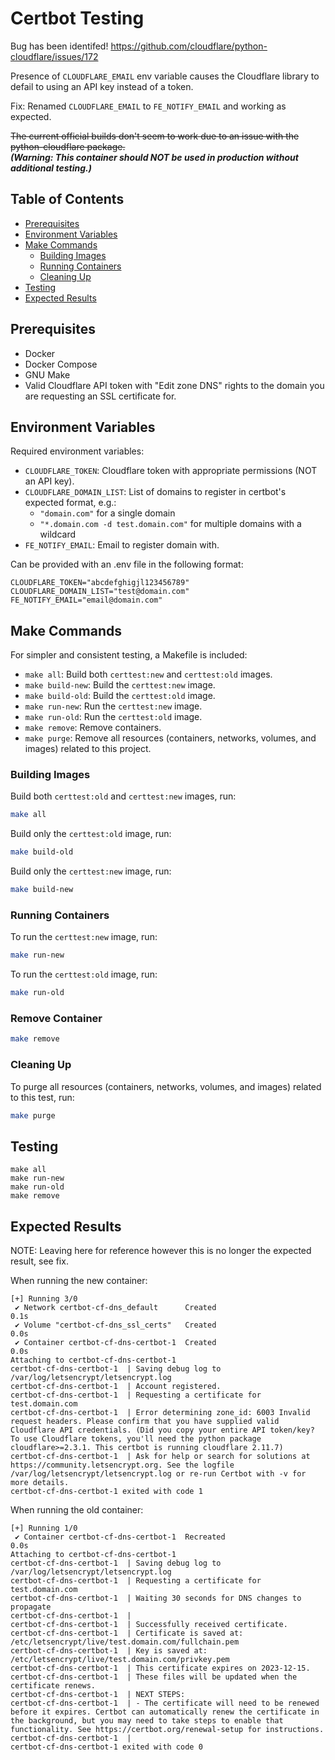 # Certbot Testing

Bug has been identifed! https://github.com/cloudflare/python-cloudflare/issues/172

Presence of `CLOUDFLARE_EMAIL` env variable causes the Cloudflare library to defail to using an API key instead of a token.

Fix: Renamed `CLOUDFLARE_EMAIL` to `FE_NOTIFY_EMAIL` and working as expected.

~~The current official builds don't seem to work due to an issue with the python-cloudflare package.~~  
**_(Warning: This container should NOT be used in production without additional testing.)_**

## Table of Contents

- [Prerequisites](#prerequisites)
- [Environment Variables](#environment-variables)
- [Make Commands](#make-commands)
  - [Building Images](#building-images)
  - [Running Containers](#running-containers)
  - [Cleaning Up](#cleaning-up)
- [Testing](#Testing)
- [Expected Results](#expected-results)

## Prerequisites

- Docker
- Docker Compose
- GNU Make
- Valid Cloudflare API token with "Edit zone DNS" rights to the domain you are requesting an SSL certificate for.

## Environment Variables

Required environment variables:

- `CLOUDFLARE_TOKEN`: Cloudflare token with appropriate permissions (NOT an API key).
- `CLOUDFLARE_DOMAIN_LIST`: List of domains to register in certbot's expected format, e.g.:
  - `"domain.com"` for a single domain
  - `"*.domain.com -d test.domain.com"` for multiple domains with a wildcard
- `FE_NOTIFY_EMAIL`: Email to register domain with.

Can be provided with an .env file in the following format:

```
CLOUDFLARE_TOKEN="abcdefghigjl123456789"
CLOUDFLARE_DOMAIN_LIST="test@domain.com"
FE_NOTIFY_EMAIL="email@domain.com"
```

## Make Commands

For simpler and consistent testing, a Makefile is included:

- `make all`: Build both `certtest:new` and `certtest:old` images.
- `make build-new`: Build the `certtest:new` image.
- `make build-old`: Build the `certtest:old` image.
- `make run-new`: Run the `certtest:new` image.
- `make run-old`: Run the `certtest:old` image.
- `make remove`: Remove containers.
- `make purge`: Remove all resources (containers, networks, volumes, and images) related to this project.

### Building Images

Build both `certtest:old` and `certtest:new` images, run:

```bash
make all
```

Build only the `certtest:old` image, run:

```bash
make build-old
```

Build only the `certtest:new` image, run:

```bash
make build-new
```

### Running Containers

To run the `certtest:new` image, run:

```bash
make run-new
```

To run the `certtest:old` image, run:
```bash
make run-old
```

### Remove Container

```bash
make remove
```

### Cleaning Up

To purge all resources (containers, networks, volumes, and images) related to this test, run:
```bash
make purge
```

## Testing

```
make all
make run-new
make run-old
make remove
```


## Expected Results

NOTE: Leaving here for reference however this is no longer the expected result, see fix.

When running the new container:

```
[+] Running 3/0
 ✔ Network certbot-cf-dns_default      Created                                                                                             0.1s 
 ✔ Volume "certbot-cf-dns_ssl_certs"   Created                                                                                             0.0s 
 ✔ Container certbot-cf-dns-certbot-1  Created                                                                                             0.0s 
Attaching to certbot-cf-dns-certbot-1
certbot-cf-dns-certbot-1  | Saving debug log to /var/log/letsencrypt/letsencrypt.log
certbot-cf-dns-certbot-1  | Account registered.
certbot-cf-dns-certbot-1  | Requesting a certificate for test.domain.com
certbot-cf-dns-certbot-1  | Error determining zone_id: 6003 Invalid request headers. Please confirm that you have supplied valid Cloudflare API credentials. (Did you copy your entire API token/key? To use Cloudflare tokens, you'll need the python package cloudflare>=2.3.1. This certbot is running cloudflare 2.11.7)
certbot-cf-dns-certbot-1  | Ask for help or search for solutions at https://community.letsencrypt.org. See the logfile /var/log/letsencrypt/letsencrypt.log or re-run Certbot with -v for more details.
certbot-cf-dns-certbot-1 exited with code 1
```

When running the old container:
```
[+] Running 1/0
 ✔ Container certbot-cf-dns-certbot-1  Recreated                                                                                           0.0s 
Attaching to certbot-cf-dns-certbot-1
certbot-cf-dns-certbot-1  | Saving debug log to /var/log/letsencrypt/letsencrypt.log
certbot-cf-dns-certbot-1  | Requesting a certificate for test.domain.com
certbot-cf-dns-certbot-1  | Waiting 30 seconds for DNS changes to propagate
certbot-cf-dns-certbot-1  | 
certbot-cf-dns-certbot-1  | Successfully received certificate.
certbot-cf-dns-certbot-1  | Certificate is saved at: /etc/letsencrypt/live/test.domain.com/fullchain.pem
certbot-cf-dns-certbot-1  | Key is saved at:         /etc/letsencrypt/live/test.domain.com/privkey.pem
certbot-cf-dns-certbot-1  | This certificate expires on 2023-12-15.
certbot-cf-dns-certbot-1  | These files will be updated when the certificate renews.
certbot-cf-dns-certbot-1  | NEXT STEPS:
certbot-cf-dns-certbot-1  | - The certificate will need to be renewed before it expires. Certbot can automatically renew the certificate in the background, but you may need to take steps to enable that functionality. See https://certbot.org/renewal-setup for instructions.
certbot-cf-dns-certbot-1  | 
certbot-cf-dns-certbot-1 exited with code 0
```